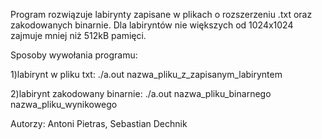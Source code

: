 Program rozwiązuje labirynty zapisane w plikach o rozszerzeniu .txt oraz zakodowanych binarnie. 
Dla labiryntów nie większych od 1024x1024 zajmuje mniej niż 512kB pamięci.

Sposoby wywołania programu:

1)labirynt w pliku txt: ./a.out nazwa_pliku_z_zapisanym_labiryntem 

2)labirynt zakodowany binarnie: ./a.out nazwa_pliku_binarnego nazwa_pliku_wynikowego

Autorzy: Antoni Pietras, Sebastian Dechnik
